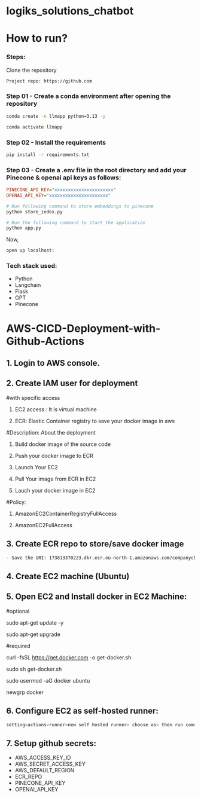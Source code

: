 # logiks_solutions_chatbot


# How to run?
### Steps:


Clone the repository


```bash 
Project repo: https://github.com
```

### Step 01 - Create a conda environment after opening the repository

```bash
conda create -n llmapp python=3.13 -y
```

```bash
conda activate llmapp
```

### Step 02 - Install the requirements
```bash
pip install -r requirements.txt
```

### Step 03 - Create a .env file in the root directory and add your Pinecone & openai api keys as follows:

```ini
PINECONE_API_KEY="xxxxxxxxxxxxxxxxxxxxxx"
OPENAI_API_KEY="xxxxxxxxxxxxxxxxxxxxxx"
```

```bash
# Run following command to store embeddings to pinecone
python store_index.py
```

```bash
# Run the following command to start the application
python app.py
```

Now,
```bash
open up localhost:
```

### Tech stack used:

- Python
- Langchain
- Flask
- GPT
- Pinecone


# AWS-CICD-Deployment-with-Github-Actions

## 1. Login to AWS console.
## 2. Create IAM user for deployment

#with specific access

1. EC2 access : It is virtual machine

2. ECR: Elastic Container registry to save your docker image in aws


#Description: About the deployment

1. Build docker image of the source code

2. Push your docker image to ECR

3. Launch Your EC2 

4. Pull Your image from ECR in EC2

5. Lauch your docker image in EC2

#Policy:

1. AmazonEC2ContainerRegistryFullAccess

2. AmazonEC2FullAccess


## 3. Create ECR repo to store/save docker image

```bash
- Save the URI: 173813370223.dkr.ecr.eu-north-1.amazonaws.com/companychatbot
```

## 4. Create EC2 machine (Ubuntu)

## 5. Open EC2 and Install docker in EC2 Machine:

#optional

sudo apt-get update -y

sudo apt-get upgrade

#required

curl -fsSL https://get.docker.com -o get-docker.sh

sudo sh get-docker.sh

sudo usermod -aG docker ubuntu

newgrp docker


## 6. Configure EC2 as self-hosted runner:

```bash
setting>actions>runner>new self hosted runner> choose os> then run command one by one
```

## 7. Setup github secrets:

* AWS_ACCESS_KEY_ID
* AWS_SECRET_ACCESS_KEY
* AWS_DEFAULT_REGION
* ECR_REPO
* PINECONE_API_KEY
* OPENAI_API_KEY